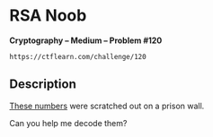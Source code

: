 # RSA Noob

**Cryptography – Medium – Problem #120**

`https://ctflearn.com/challenge/120`


## Description

[These numbers](./extra/data.txt) were scratched out on a prison wall.

Can you help me decode them?
